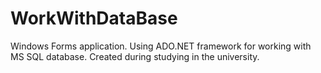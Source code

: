 # WorkWithDataBase

Windows Forms application. Using ADO.NET framework for working with MS SQL database.
Created during studying in the university.
